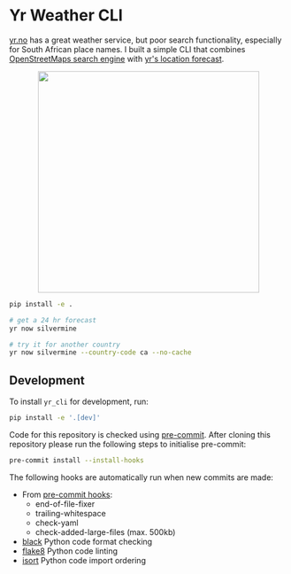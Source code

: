 # Yr Weather CLI

[yr.no](https://www.yr.no/nb) has a great weather service, but poor search functionality, especially for South African place names. I built a simple CLI that combines [OpenStreetMaps search engine](https://nominatim.openstreetmap.org/ui/search.html) with [yr's location forecast](https://api.met.no/weatherapi/locationforecast/2.0/documentation).

<p align="center">
  <img src="https://github.com/twolffpiggott/yr-cli/raw/main/imgs/intro.gif" width="400">
</p>

```bash
pip install -e .

# get a 24 hr forecast
yr now silvermine

# try it for another country
yr now silvermine --country-code ca --no-cache
```

## Development

To install `yr_cli` for development, run:

```bash
pip install -e '.[dev]'
```

Code for this repository is checked using [pre-commit](https://pre-commit.com/). After cloning this repository please run the following steps to initialise pre-commit:

```bash
pre-commit install --install-hooks
```

The following hooks are automatically run when new commits are made:

- From [pre-commit hooks](https://github.com/pre-commit/pre-commit-hooks):
    - end-of-file-fixer
    - trailing-whitespace
    - check-yaml
    - check-added-large-files (max. 500kb)
- [black](https://github.com/psf/black) Python code format checking
- [flake8](https://gitlab.com/pycqa/flake8) Python code linting
- [isort](https://github.com/PyCQA/isort) Python code import ordering
